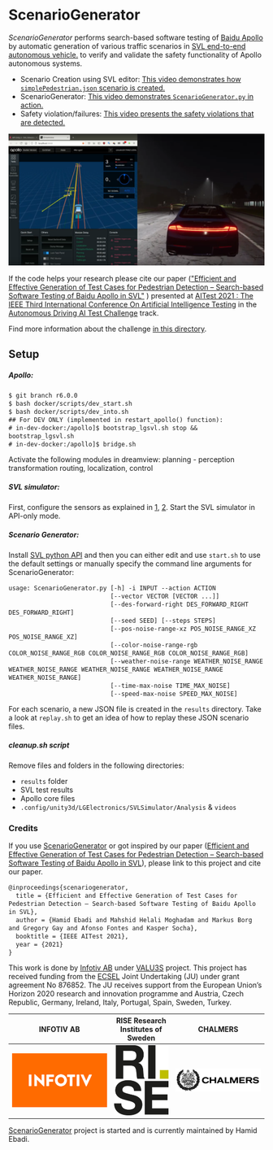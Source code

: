 # ScenarioGenerator
*ScenarioGenerator* performs search-based software testing of [Baidu Apollo](https://apollo.auto) by automatic generation of various traffic scenarios in [SVL end-to-end autonomous vehicle.](https://www.svlsimulator.com) to verify and validate the safety functionality of Apollo autonomous systems.


- Scenario Creation using SVL editor: [This video demonstrates how `simplePedestrian.json` scenario is created.](https://www.youtube.com/watch?v=4L48mTJo2eo&list=PLDs7zRhHsnSQzPShKLLaiLJvybV2HVtAS)
- ScenarioGenerator: [This video demonstrates `ScenarioGenerator.py` in action.](https://www.youtube.com/watch?v=GOtpSJodlmo&list=PLDs7zRhHsnSQzPShKLLaiLJvybV2HVtAS)
- Safety violation/failures: [This video presents the safety violations that are detected.](https://www.youtube.com/watch?v=6PokmSRsj3Y&list=PLDs7zRhHsnSQzPShKLLaiLJvybV2HVtAS)


[![ScenarioGenerator](resources/apollo-svl.png)](https://www.youtube.com/watch?v=GOtpSJodlmo&list=PLDs7zRhHsnSQzPShKLLaiLJvybV2HVtAS)


If the code helps your research please cite our paper (["Efficient and Effective Generation of Test Cases for Pedestrian Detection – Search-based Software Testing of Baidu Apollo in SVL"](resourcdes/IEEE_AV_Test_Challenge.pdf) ) presented at [AITest 2021 : The IEEE Third International Conference On Artificial Intelligence Testing](http://www.ieeeaitests.com/) in the [Autonomous Driving AI Test Challenge](http://av-test-challenge.org) track.

Find more information about the challenge [in this directory](resources/AITest2021).




## Setup
##### Apollo: 

```
$ git branch r6.0.0
$ bash docker/scripts/dev_start.sh
$ bash docker/scripts/dev_into.sh
## For DEV ONLY (implemented in restart_apollo() function):
# in-dev-docker:/apollo]$ bootstrap_lgsvl.sh stop && bootstrap_lgsvl.sh 
# in-dev-docker:/apollo]$ bridge.sh
```
Activate the following modules in dreamview: planning - perception transformation routing, localization, control

##### SVL simulator:
First, configure the sensors as explained in [1](https://www.svlsimulator.com/docs/getting-started/getting-started/), [2](https://www.svlsimulator.com/docs/tutorials/modular-testing/). Start the SVL simulator in API-only mode. 


##### Scenario Generator:

Install [SVL python API](https://github.com/lgsvl/PythonAPI) and then you can either edit and use `start.sh` to use the default settings or manually specify the command line arguments for ScenarioGenerator:

```
usage: ScenarioGenerator.py [-h] -i INPUT --action ACTION
                            [--vector VECTOR [VECTOR ...]]
                            [--des-forward-right DES_FORWARD_RIGHT DES_FORWARD_RIGHT]
                            [--seed SEED] [--steps STEPS]
                            [--pos-noise-range-xz POS_NOISE_RANGE_XZ POS_NOISE_RANGE_XZ]
                            [--color-noise-range-rgb COLOR_NOISE_RANGE_RGB COLOR_NOISE_RANGE_RGB COLOR_NOISE_RANGE_RGB]
                            [--weather-noise-range WEATHER_NOISE_RANGE WEATHER_NOISE_RANGE WEATHER_NOISE_RANGE WEATHER_NOISE_RANGE WEATHER_NOISE_RANGE]
                            [--time-max-noise TIME_MAX_NOISE]
                            [--speed-max-noise SPEED_MAX_NOISE]
```

For each scenario, a new JSON file is created in the `results` directory. Take a look at `replay.sh` to get an idea of how to replay these JSON scenario files.


##### cleanup.sh script

Remove files and folders in the following directories:

- `results` folder
- SVL test results
- Apollo core files
- `.config/unity3d/LGElectronics/SVLSimulator/Analysis`  & `videos`

### Credits

If you use [ScenarioGenerator](https://github.com/ebadi/ScenarioGenerator) or got inspired by our paper ([Efficient and Effective Generation of Test Cases for Pedestrian Detection – Search-based Software Testing of Baidu Apollo in SVL](resources/IEEE_AV_Test_Challenge.pdf)), please link to this project and cite our paper.

```
@inproceedings{scenariogenerator,
  title = {Efficient and Effective Generation of Test Cases for Pedestrian Detection – Search-based Software Testing of Baidu Apollo in SVL},
  author = {Hamid Ebadi and Mahshid Helali Moghadam and Markus Borg and Gregory Gay and Afonso Fontes and Kasper Socha},
  booktitle = {IEEE AITest 2021},
  year = {2021}
}
```

This work is done by [Infotiv AB](https://www.infotiv.se) under [VALU3S](https://valu3s.eu/) project. This project has received funding from the [ECSEL](https://www.ecsel.eu) Joint Undertaking (JU) under grant agreement No 876852. The JU receives support from the European Union’s Horizon 2020 research and innovation programme and Austria, Czech Republic, Germany, Ireland, Italy, Portugal, Spain, Sweden, Turkey.

INFOTIV AB | RISE Research Institutes of Sweden | CHALMERS | 
------------ |  ------------  | ------------ 
![](resources/logos/INFOTIV-logo.png)  | ![](resources/logos/RISE-logo.png)  | ![](resources/logos/CHALMERS-logo.png) 

[ScenarioGenerator](https://github.com/ebadi/ScenarioGenerator) project is started and is currently maintained by Hamid Ebadi.
